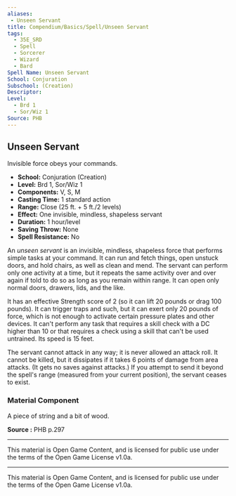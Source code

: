 ```yaml
---
aliases:
 - Unseen Servant
title: Compendium/Basics/Spell/Unseen Servant
tags:  
  - 35E_SRD  
  - Spell  
  - Sorcerer  
  - Wizard  
  - Bard  
Spell Name: Unseen Servant
School: Conjuration
Subschool: (Creation)
Descriptor: 
Level:
  - Brd 1
  - Sor/Wiz 1
Source: PHB
---
```


## Unseen Servant

Invisible force obeys your commands.

- **School:** Conjuration (Creation)  
- **Level:** Brd 1, Sor/Wiz 1  
- **Components:** V, S, M  
- **Casting Time:** 1 standard action  
- **Range:** Close (25 ft. + 5 ft./2 levels)  
- **Effect:** One invisible, mindless, shapeless servant  
- **Duration:** 1 hour/level  
- **Saving Throw:** None  
- **Spell Resistance:** No  

An *unseen servant* is an invisible, mindless, shapeless force that performs simple tasks at your command. It can run and fetch things, open unstuck doors, and hold chairs, as well as clean and mend. The servant can perform only one activity at a time, but it repeats the same activity over and over again if told to do so as long as you remain within range. It can open only normal doors, drawers, lids, and the like. 

It has an effective Strength score of 2 (so it can lift 20 pounds or drag 100 pounds). It can trigger traps and such, but it can exert only 20 pounds of force, which is not enough to activate certain pressure plates and other devices. It can't perform any task that requires a skill check with a DC higher than 10 or that requires a check using a skill that can't be used untrained. Its speed is 15 feet.

The servant cannot attack in any way; it is never allowed an attack roll. It cannot be killed, but it dissipates if it takes 6 points of damage from area attacks. (It gets no saves against attacks.) If you attempt to send it beyond the spell's range (measured from your current position), the servant ceases to exist.

### Material Component

A piece of string and a bit of wood.


**Source :** PHB p.297

---

This material is Open Game Content, and is licensed for public use under  
the terms of the Open Game License v1.0a.

---

This material is Open Game Content, and is licensed for public use under the terms of the Open Game License v1.0a.
